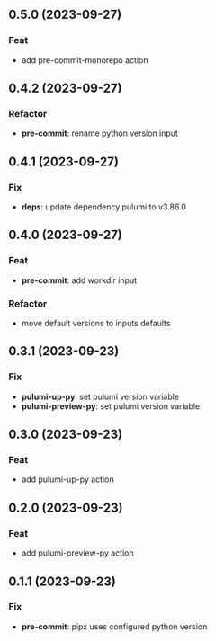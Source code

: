 ## 0.5.0 (2023-09-27)

### Feat

- add pre-commit-monorepo action

## 0.4.2 (2023-09-27)

### Refactor

- **pre-commit**: rename python version input

## 0.4.1 (2023-09-27)

### Fix

- **deps**: update dependency pulumi to v3.86.0

## 0.4.0 (2023-09-27)

### Feat

- **pre-commit**: add workdir input

### Refactor

- move default versions to inputs defaults

## 0.3.1 (2023-09-23)

### Fix

- **pulumi-up-py**: set pulumi version variable
- **pulumi-preview-py**: set pulumi version variable

## 0.3.0 (2023-09-23)

### Feat

- add pulumi-up-py action

## 0.2.0 (2023-09-23)

### Feat

- add pulumi-preview-py action

## 0.1.1 (2023-09-23)

### Fix

- **pre-commit**: pipx uses configured python version
